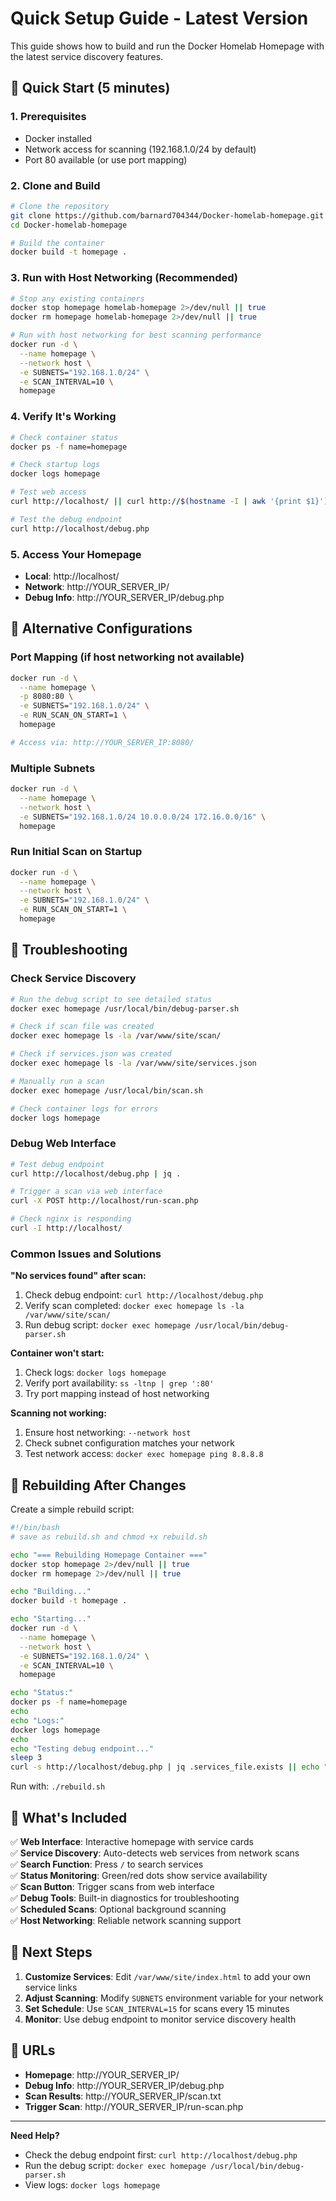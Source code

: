 # Quick Setup Guide - Latest Version

This guide shows how to build and run the Docker Homelab Homepage with the latest service discovery features.

## 🚀 Quick Start (5 minutes)

### 1. Prerequisites
- Docker installed
- Network access for scanning (192.168.1.0/24 by default)
- Port 80 available (or use port mapping)

### 2. Clone and Build
```bash
# Clone the repository
git clone https://github.com/barnard704344/Docker-homelab-homepage.git
cd Docker-homelab-homepage

# Build the container
docker build -t homepage .
```

### 3. Run with Host Networking (Recommended)
```bash
# Stop any existing containers
docker stop homepage homelab-homepage 2>/dev/null || true
docker rm homepage homelab-homepage 2>/dev/null || true

# Run with host networking for best scanning performance
docker run -d \
  --name homepage \
  --network host \
  -e SUBNETS="192.168.1.0/24" \
  -e SCAN_INTERVAL=10 \
  homepage
```

### 4. Verify It's Working
```bash
# Check container status
docker ps -f name=homepage

# Check startup logs
docker logs homepage

# Test web access
curl http://localhost/ || curl http://$(hostname -I | awk '{print $1}')/

# Test the debug endpoint
curl http://localhost/debug.php
```

### 5. Access Your Homepage
- **Local**: http://localhost/
- **Network**: http://YOUR_SERVER_IP/
- **Debug Info**: http://YOUR_SERVER_IP/debug.php

## 🔧 Alternative Configurations

### Port Mapping (if host networking not available)
```bash
docker run -d \
  --name homepage \
  -p 8080:80 \
  -e SUBNETS="192.168.1.0/24" \
  -e RUN_SCAN_ON_START=1 \
  homepage

# Access via: http://YOUR_SERVER_IP:8080/
```

### Multiple Subnets
```bash
docker run -d \
  --name homepage \
  --network host \
  -e SUBNETS="192.168.1.0/24 10.0.0.0/24 172.16.0.0/16" \
  homepage
```

### Run Initial Scan on Startup
```bash
docker run -d \
  --name homepage \
  --network host \
  -e SUBNETS="192.168.1.0/24" \
  -e RUN_SCAN_ON_START=1 \
  homepage
```

## 🐛 Troubleshooting

### Check Service Discovery
```bash
# Run the debug script to see detailed status
docker exec homepage /usr/local/bin/debug-parser.sh

# Check if scan file was created
docker exec homepage ls -la /var/www/site/scan/

# Check if services.json was created
docker exec homepage ls -la /var/www/site/services.json

# Manually run a scan
docker exec homepage /usr/local/bin/scan.sh

# Check container logs for errors
docker logs homepage
```

### Debug Web Interface
```bash
# Test debug endpoint
curl http://localhost/debug.php | jq .

# Trigger a scan via web interface
curl -X POST http://localhost/run-scan.php

# Check nginx is responding
curl -I http://localhost/
```

### Common Issues and Solutions

**"No services found" after scan:**
1. Check debug endpoint: `curl http://localhost/debug.php`
2. Verify scan completed: `docker exec homepage ls -la /var/www/site/scan/`
3. Run debug script: `docker exec homepage /usr/local/bin/debug-parser.sh`

**Container won't start:**
1. Check logs: `docker logs homepage`
2. Verify port availability: `ss -ltnp | grep ':80'`
3. Try port mapping instead of host networking

**Scanning not working:**
1. Ensure host networking: `--network host`
2. Check subnet configuration matches your network
3. Test network access: `docker exec homepage ping 8.8.8.8`

## 🔄 Rebuilding After Changes

Create a simple rebuild script:

```bash
#!/bin/bash
# save as rebuild.sh and chmod +x rebuild.sh

echo "=== Rebuilding Homepage Container ==="
docker stop homepage 2>/dev/null || true
docker rm homepage 2>/dev/null || true

echo "Building..."
docker build -t homepage .

echo "Starting..."
docker run -d \
  --name homepage \
  --network host \
  -e SUBNETS="192.168.1.0/24" \
  -e SCAN_INTERVAL=10 \
  homepage

echo "Status:"
docker ps -f name=homepage
echo
echo "Logs:"
docker logs homepage
echo
echo "Testing debug endpoint..."
sleep 3
curl -s http://localhost/debug.php | jq .services_file.exists || echo "Debug endpoint not ready yet"
```

Run with: `./rebuild.sh`

## 📝 What's Included

✅ **Web Interface**: Interactive homepage with service cards  
✅ **Service Discovery**: Auto-detects web services from network scans  
✅ **Search Function**: Press `/` to search services  
✅ **Status Monitoring**: Green/red dots show service availability  
✅ **Scan Button**: Trigger scans from web interface  
✅ **Debug Tools**: Built-in diagnostics for troubleshooting  
✅ **Scheduled Scans**: Optional background scanning  
✅ **Host Networking**: Reliable network scanning support  

## 🎯 Next Steps

1. **Customize Services**: Edit `/var/www/site/index.html` to add your own service links
2. **Adjust Scanning**: Modify `SUBNETS` environment variable for your network
3. **Set Schedule**: Use `SCAN_INTERVAL=15` for scans every 15 minutes
4. **Monitor**: Use debug endpoint to monitor service discovery health

## 🔗 URLs

- **Homepage**: http://YOUR_SERVER_IP/
- **Debug Info**: http://YOUR_SERVER_IP/debug.php
- **Scan Results**: http://YOUR_SERVER_IP/scan.txt
- **Trigger Scan**: http://YOUR_SERVER_IP/run-scan.php

---

**Need Help?** 
- Check the debug endpoint first: `curl http://localhost/debug.php`
- Run the debug script: `docker exec homepage /usr/local/bin/debug-parser.sh`
- View logs: `docker logs homepage`
